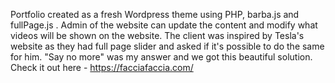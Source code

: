 Portfolio created as a fresh Wordpress theme using PHP, barba.js and fullPage.js . Admin of the website can update the content and modify what videos will be shown on the website. The client was inspired by Tesla's website as they had full page slider and asked if it's possible to do the same for him. "Say no more" was my answer and we got this beautiful solution. Check it out here - https://facciafaccia.com/